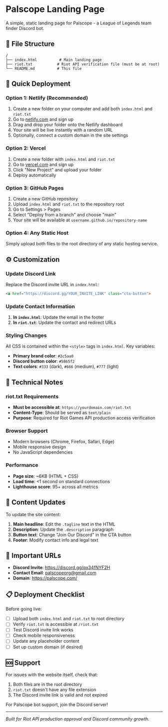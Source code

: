 # Palscope Landing Page

A simple, static landing page for Palscope - a League of Legends team finder Discord bot.

## 📁 File Structure

```
/
├── index.html          # Main landing page
├── riot.txt           # Riot API verification file (must be at root)
└── README.md          # This file
```

## 🚀 Quick Deployment

### Option 1: Netlify (Recommended)
1. Create a new folder on your computer and add both `index.html` and `riot.txt`
2. Go to [netlify.com](https://netlify.com) and sign up
3. Drag and drop your folder onto the Netlify dashboard
4. Your site will be live instantly with a random URL
5. Optionally, connect a custom domain in the site settings

### Option 2: Vercel
1. Create a new folder with `index.html` and `riot.txt`
2. Go to [vercel.com](https://vercel.com) and sign up
3. Click "New Project" and upload your folder
4. Deploy automatically

### Option 3: GitHub Pages
1. Create a new GitHub repository
2. Upload `index.html` and `riot.txt` to the repository root
3. Go to Settings > Pages
4. Select "Deploy from a branch" and choose "main"
5. Your site will be available at `username.github.io/repository-name`

### Option 4: Any Static Host
Simply upload both files to the root directory of any static hosting service.

## ⚙️ Customization

### Update Discord Link
Replace the Discord invite URL in `index.html`:
```html
<a href="https://discord.gg/YOUR_INVITE_LINK" class="cta-button">
```

### Update Contact Information
1. **In `index.html`**: Update the email in the footer
2. **In `riot.txt`**: Update the contact and redirect URLs

### Styling Changes
All CSS is contained within the `<style>` tags in `index.html`. Key variables:
- **Primary brand color**: `#2c5aa0`
- **Discord button color**: `#5865f2`
- **Text colors**: `#333` (dark), `#666` (medium), `#777` (light)

## 🔧 Technical Notes

### riot.txt Requirements
- **Must be accessible at**: `https://yourdomain.com/riot.txt`
- **Content-Type**: Should be served as `text/plain`
- **Purpose**: Required for Riot Games API production access verification

### Browser Support
- Modern browsers (Chrome, Firefox, Safari, Edge)
- Mobile responsive design
- No JavaScript dependencies

### Performance
- **Page size**: ~6KB (HTML + CSS)
- **Load time**: <1 second on standard connections
- **Lighthouse score**: 95+ across all metrics

## 📝 Content Updates

To update the site content:

1. **Main headline**: Edit the `.tagline` text in the HTML
2. **Description**: Update the `.description` paragraph
3. **Button text**: Change "Join Our Discord" in the CTA button
4. **Footer**: Modify contact info and legal text

## 🔗 Important URLs

- **Discord Invite**: https://discord.gg/px34fNYF2H
- **Contact Email**: palscopeorg@gmail.com
- **Domain**: https://palscope.com/

## 📋 Deployment Checklist

Before going live:
- [ ] Upload both `index.html` and `riot.txt` to root directory
- [ ] Verify `riot.txt` is accessible at `/riot.txt`
- [ ] Test Discord invite link works
- [ ] Check mobile responsiveness
- [ ] Update any placeholder content
- [ ] Set up custom domain (if desired)

## 🆘 Support

For issues with the website itself, check that:
1. Both files are in the root directory
2. `riot.txt` doesn't have any file extension
3. The Discord invite link is valid and not expired

For Palscope bot support, join the Discord server!

---

*Built for Riot API production approval and Discord community growth.*
